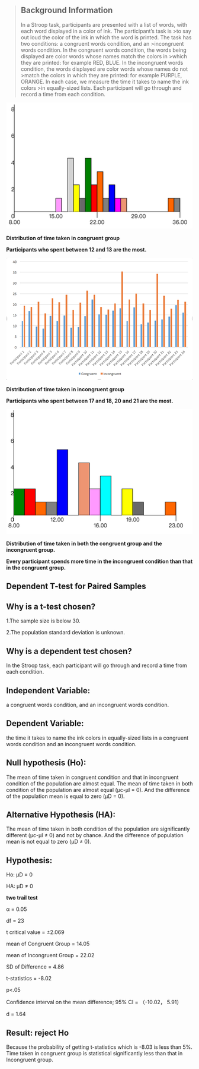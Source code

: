 <!--
.. title: Test a Perceptual Phenomenon
.. slug: test-a-erceptual-phenomenon
.. tags: statics, dependent-t-test, paired-sample
.. category: Statistics Report
.. guid: 01
.. description: A Practice of Dependent T-test for Paired Samples
.. date: 2017-08-26 00:05:00 UTC+08:00
.. base_url: http://www.testfield.cc/
.. type: text
-->

>## Background Information
>  In a Stroop task, participants are presented with a list of words, with each word displayed in a color of ink. The participant’s task is >to say out loud the color of the ink in which the word is printed. The task has two conditions: a congruent words condition, and an >incongruent words condition. In the congruent words condition, the words being displayed are color words whose names match the colors in >which they are printed: for example RED, BLUE. In the incongruent words condition, the words displayed are color words whose names do not >match the colors in which they are printed: for example PURPLE, ORANGE. In each case, we measure the time it takes to name the ink colors >in equally-sized lists. Each participant will go through and record a time from each condition.

![](/images/dependent1.png)

**Distribution of time taken in congruent group**

**Participants who spent between 12  and 13 are the most.**


![](/images/dependent2.png)

**Distribution of time taken in incongruent group**

**Participants who spent between 17 and 18, 20 and 21 are the most.**


![](/images/dependent3.png)

**Distribution of time taken in both  the congruent group and the  incongruent group.**

**Every participant spends more time in the incongruent condition than that in  the congruent group.**



## Dependent T-test for Paired Samples


## Why is a t-test chosen? 

1.The sample size is below 30.

2.The population standard deviation is unknown.


## Why is a dependent test  chosen?

In the Stroop task, each participant will go through and record a time from each condition. 


## Independent Variable: 

a congruent words condition, and an incongruent words condition.


## Dependent Variable: 

 the time it takes to name the ink colors in equally-sized lists in a congruent words condition and an incongruent words condition. 


## Null hypothesis (Ho):

The mean of time taken in congruent condition and that in incongruent condition  of  the population are almost equal.  The mean of  time  taken in both condition of the population are almost equal (μc-μI = 0).  And the difference of the population mean is equal to zero (μD = 0).


## Alternative Hypothesis (HA):

The mean of  time  taken in both condition of the population are significantly different (μc-μI ≠ 0) and not by chance. And the difference of population mean is not  equal to zero (μD ≠ 0). 


## Hypothesis:

Ho: μD = 0

HA: μD ≠ 0


**two trail test**

α = 0.05

df = 23

t critical value = ±2.069


mean of Congruent  Group = 14.05

mean of Incongruent Group = 22.02

SD of Difference = 4.86

t-statistics = -8.02

p<.05


Confidence interval on the mean difference; 95% CI = （-10.02， 5.91）

d = 1.64


## Result: reject Ho

Because the probability of getting t-statistics which is -8.03 is less than 5%. Time taken in congruent group is statistical significantly less than that in Incongruent group.











